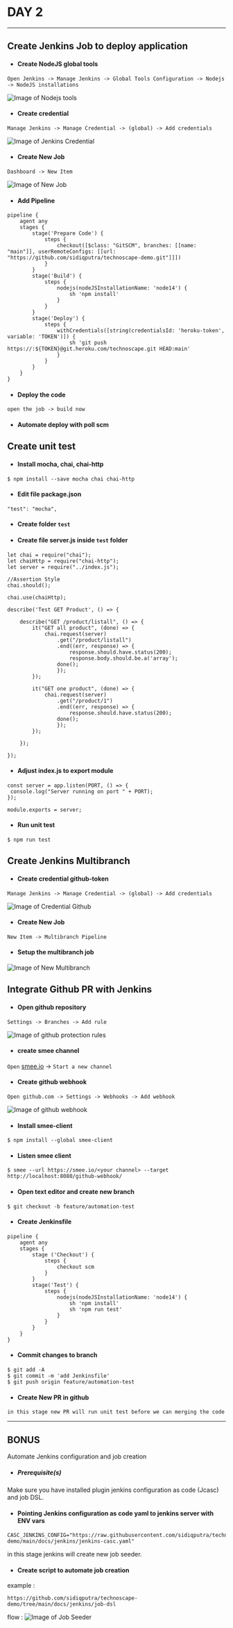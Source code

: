 # DAY 2
---
## Create Jenkins Job to deploy application

- #### Create NodeJS global tools
`Open Jenkins -> Manage Jenkins -> Global Tools Configuration -> Nodejs -> NodeJS installations`

![Image of Nodejs tools](https://github.com/sidiqputra/technoscape-demo/blob/main/docs/images/nodejs-tools.png?raw=true)

- #### Create credential
`Manage Jenkins -> Manage Credential -> (global) -> Add credentials`

![Image of Jenkins Credential](https://github.com/sidiqputra/technoscape-demo/blob/main/docs/images/jenkins-credential.png?raw=true)

- #### Create New Job
`Dashboard -> New Item`

![Image of New Job](https://github.com/sidiqputra/technoscape-demo/blob/main/docs/images/new-job.png?raw=true)


- #### Add Pipeline
```
pipeline {
    agent any 
    stages {
        stage('Prepare Code') {
            steps {
                checkout([$class: "GitSCM", branches: [[name: "main"]], userRemoteConfigs: [[url: "https://github.com/sidiqputra/technoscape-demo.git"]]])
            }
        }
        stage('Build') {
            steps {
                nodejs(nodeJSInstallationName: 'node14') {
                    sh 'npm install'
                }
            }
        }
        stage('Deploy') {
            steps {
                withCredentials([string(credentialsId: 'heroku-token', variable: 'TOKEN')]) {
                    sh 'git push https://:${TOKEN}@git.heroku.com/technoscape.git HEAD:main'
                }
            }
        }
    }
}
```
- #### Deploy the code

`open the job -> build now`

- #### Automate deploy with poll scm

## Create unit test
- #### Install mocha, chai, chai-http
```
$ npm install --save mocha chai chai-http
```

- #### Edit file package.json 
```
"test": "mocha",
```

- #### Create folder `test`

- #### Create file server.js inside `test` folder
```
let chai = require("chai");
let chaiHttp = require("chai-http");
let server = require("../index.js");

//Assertion Style
chai.should();

chai.use(chaiHttp);

describe('Test GET Product', () => {

    describe("GET /product/listall", () => {
        it("GET all product", (done) => {
            chai.request(server)
                .get("/product/listall")
                .end((err, response) => {
                    response.should.have.status(200);
                    response.body.should.be.a('array');
                done();
                });
        });

        it("GET one product", (done) => {
            chai.request(server)
                .get("/product/1")
                .end((err, response) => {
                    response.should.have.status(200);
                done();
                });
        });

    });

});
```

- #### Adjust index.js to export module
```
const server = app.listen(PORT, () => {
 console.log("Server running on port " + PORT);
});

module.exports = server;
```
- #### Run unit test
```
$ npm run test
```
## Create Jenkins Multibranch
- #### Create credential github-token
`Manage Jenkins -> Manage Credential -> (global) -> Add credentials`

![Image of Credential Github](https://github.com/sidiqputra/technoscape-demo/blob/main/docs/images/credential-github.png?raw=true)

- #### Create New Job
`New Item -> Multibranch Pipeline`

- #### Setup the multibranch job 

![Image of New Multibranch](https://github.com/sidiqputra/technoscape-demo/blob/main/docs/images/multibranch-settings.png?raw=true)


## Integrate Github PR with Jenkins
- #### Open github repository
`Settings -> Branches -> Add rule`

![Image of github protection rules](https://github.com/sidiqputra/technoscape-demo/blob/main/docs/images/github-protection-rules.png?raw=true)

- #### create smee channel
`Open` [smee.io](https://smee.io "smee.io") -> `Start a new channel`

- #### Create github webhook
`Open github.com -> Settings -> Webhooks -> Add webhook`


![Image of github webhook](https://github.com/sidiqputra/technoscape-demo/blob/main/docs/images/github-webhook.png?raw=true)

- #### Install smee-client
```
$ npm install --global smee-client
```

- #### Listen smee client
```
$ smee --url https://smee.io/<your channel> --target http://localhost:8080/github-webhook/
```
- #### Open text editor and create new branch
```
$ git checkout -b feature/automation-test
```
- #### Create Jenkinsfile
```
pipeline {
    agent any
    stages {
        stage ('Checkout') {
            steps {
                checkout scm 
            }
        }
        stage('Test') {
            steps {
                nodejs(nodeJSInstallationName: 'node14') {
                    sh 'npm install'
                    sh 'npm run test'
                }
            }
        }
    }
}
```
- #### Commit changes to branch
```
$ git add -A
$ git commit -m 'add Jenkinsfile'
$ git push origin feature/automation-test
```
- #### Create New PR in github
`in this stage new PR will run unit test before we can merging the code`

---

## BONUS

Automate Jenkins configuration and job creation

- ##### Prerequisite(s)
Make sure you have installed plugin jenkins configuration as code (Jcasc) and job DSL.

- #### Pointing Jenkins configuration as code yaml to jenkins server with ENV vars 
```
CASC_JENKINS_CONFIG="https://raw.githubusercontent.com/sidiqputra/technoscape-demo/main/docs/jenkins/jenkins-casc.yaml"
```
in this stage jenkins will create new job seeder. 

- #### Create script to automate job creation
example :
```
https://github.com/sidiqputra/technoscape-demo/tree/main/docs/jenkins/job-dsl
```
flow :
![Image of Job Seeder](https://github.com/sidiqputra/technoscape-demo/blob/main/docs/images/job-seeder.png?raw=true)